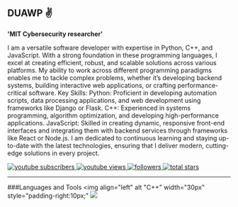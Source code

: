 ## DUAWP ✌️

**'MIT Cybersecurity researcher'**

I am a versatile software developer with expertise in Python, C++, and JavaScript. With a strong foundation in these programming languages, I excel at creating efficient, robust, and scalable solutions across various platforms. My ability to work across different programming paradigms enables me to tackle complex problems, whether it’s developing backend systems, building interactive web applications, or crafting performance-critical software.
Key Skills:
    Python: Proficient in developing automation scripts, data processing applications, and web development using frameworks like Django or Flask.
    C++: Experienced in systems programming, algorithm optimization, and developing high-performance applications.
    JavaScript: Skilled in creating dynamic, responsive front-end interfaces and integrating them with backend services through frameworks like React or Node.js.
I am dedicated to continuous learning and staying up-to-date with the latest technologies, ensuring that I deliver modern, cutting-edge solutions in every project.



<p align="left">
    <a href="https://www.youtube.com/@duawp">
        <img alt="youtube subscribers" title="Subscribe to my YouTube channel" src="https://custom-icon-badges.demolab.com/youtube/channel/subscribers/UC2WhjPDvbE60328n17Cgf7g?color=%23E05D44&label=SUBSCRIBER&logo=video&logoColor=white&style=for-the-badge&labelColor=CE4630" />
    </a>
    <a href="https://www.youtube.com/c/fknight">
        <img alt="youtube views" title="YouTube views" src="https://custom-icon-badges.demolab.com/youtube/channel/views/UC2WhjPDvbE60328n17Cgf7g?color=%23E1AD0E&logo=eye&logoColor=white&style=for-the-badge&labelColor=C79600" />
    </a>
    <a href="https://github.com/yqr5?tab=followers">
        <img alt="followers" title="Follow me on Github" src="https://custom-icon-badges.demolab.com/github/followers/ForrestKnight?color=236ad3&label=1155b&style=for-the-badge&logo=person-add&label=Follow&logoColor=white" />
    </a>
    <a href="https://github.com/ForrestKnight?tab=repositories&sort=stargazers">
        <img alt="total stars" title="Total stars on Github" src="https://custom-icon-badges.demolab.com/github/stars/ForrestKnight?color=5596c6&style=for-the-badge&labelColor=488207&logo=star" />
    </a>
</p>

---
###Languages and Tools
<img align="left" alt "C++" width="30px" style="padding-right:10px;" <img src="https://cdn.jsdelivr.net/gh/devicons/devicon@latest/icons/cplusplus/cplusplus-original.svg" /> <br />
#
          
          

